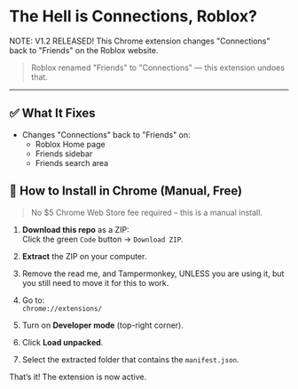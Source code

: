 # The Hell is Connections, Roblox?
NOTE: V1.2 RELEASED!
This Chrome extension changes "Connections" back to "Friends" on the Roblox website.

> Roblox renamed "Friends" to "Connections" — this extension undoes that.

---

## ✅ What It Fixes

- Changes "Connections" back to "Friends" on:
  - Roblox Home page
  - Friends sidebar
  - Friends search area



## 🔧 How to Install in Chrome (Manual, Free)

> No $5 Chrome Web Store fee required – this is a manual install.

1. **Download this repo** as a ZIP:  
   Click the green `Code` button → `Download ZIP`.

2. **Extract** the ZIP on your computer.
3. Remove the read me, and Tampermonkey, UNLESS you are using it, but you still need to move it for this to work.

4. Go to:  
   `chrome://extensions/`

5. Turn on **Developer mode** (top-right corner).

6. Click **Load unpacked**.

7. Select the extracted folder that contains the `manifest.json`.

That’s it! The extension is now active.
